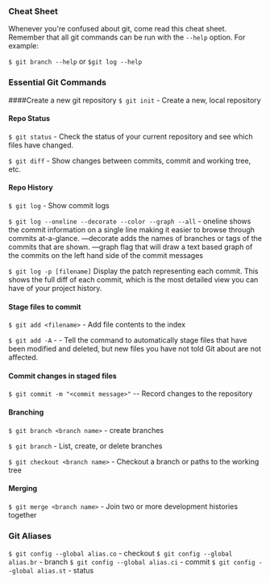 ### Cheat Sheet

Whenever you're confused about git, come read this cheat sheet. Remember that all git commands can be run with the `--help` option. For example:

`$ git branch --help` or `$git log --help`

### Essential Git Commands

####Create a new git repository
`$ git init` - Create a new, local repository

#### Repo Status
`$ git status` - Check the status of your current repository and see which files have changed.

`$ git diff` - Show changes between commits, commit and working tree, etc.
#### Repo History
`$ git log` - Show commit logs

`$ git log --oneline --decorate --color --graph --all` - oneline shows the commit information on a single line making it easier to browse through commits at-a-glance. —decorate adds the names of branches or tags of the commits that are shown. —graph flag that will draw a text based graph of the commits on the left hand side of the commit messages

`$ git log -p [filename]` Display the patch representing each commit. This shows the full diff of each commit, which is the most detailed view you can have of your project history.

#### Stage files to commit
`$ git add <filename>` -  Add file contents to the index


`$ git add -A` -  - Tell the command to automatically stage files that have been modified and deleted, but new files you have not told Git about are not affected.


#### Commit changes in staged files
`$ git commit -m "<commit message>"` -- Record changes to the repository


#### Branching
`$ git branch <branch name>` - create branches

`$ git branch` -  List, create, or delete branches

`$ git checkout <branch name>` - Checkout a branch or paths to the working tree

#### Merging

`$ git merge <branch name>` - Join two or more development histories together


### Git Aliases
`$ git config --global alias.co` - checkout
`$ git config --global alias.br` - branch
`$ git config --global alias.ci` - commit
`$ git config --global alias.st` - status
